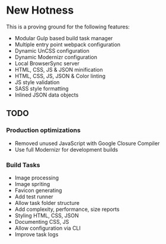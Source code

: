 # New Hotness

This is a proving ground for the following features:

- Modular Gulp based build task manager
- Multiple entry point webpack configuration
- Dynamic UnCSS configuration
- Dynamic Modernizr configuration
- Local BrowserSync server
- HTML, CSS, JS & JSON minification
- HTML, CSS, JS, JSON & Color linting
- JS style validation
- SASS style formatting
- Inlined JSON data objects

## TODO

### Production optimizations
- Removed unused JavaScript with Google Closure Compiler
- Use full Modernizr for development builds

### Build Tasks
- Image processing
- Image spriting
- Favicon generating
- Add test runner
- Allow task folder structure
- Add complexity, performance, size reports
- Styling HTML, CSS, JSON
- Documenting CSS, JS
- Allow configuration via CLI
- Improve task logs
